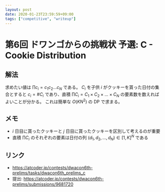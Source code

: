 ```yaml
---
layout: post
date: 2020-01-23T23:59:59+09:00
tags: ["competitive", "writeup"]
---
```


# 第6回 ドワンゴからの挑戦状 予選: C - Cookie Distribution

## 解法

求めたい値は $\prod c_i = c_1 c_2 \dots c_N$ である。
$C_i$ を子供 $i$ がクッキーを貰った日付の集合とすると $c_i = \# C_i$ であり、直積 $\prod C_i = C_1 \times C_2 \times \dots \times C_N$ の要素数を数えればよいことが分かる。
これは簡単な $O(KN^2)$ の DP で求まる。

## メモ

-   $i$ 日目に貰ったクッキーと $j$ 日目に貰ったクッキーを区別して考えるのが重要
-   直積 $\prod C_i$ のそれぞれの要素は日付の列 $(d_1, d_2, \dots, d_N) \in \lbrack 1, K \rbrack^N$ である

## リンク

-   <https://atcoder.jp/contests/dwacon6th-prelims/tasks/dwacon6th_prelims_c>
-   提出: <https://atcoder.jp/contests/dwacon6th-prelims/submissions/9681720>
